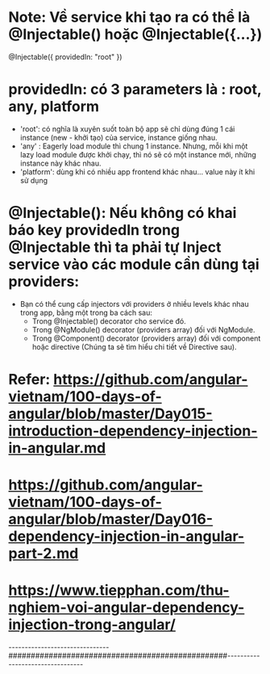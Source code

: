 
# Note: Về service khi tạo ra có thể là @Injectable() hoặc @Injectable({...})
@Injectable({
  providedIn: "root"
}) 

# providedIn: có 3 parameters là : root, any, platform
 + 'root': có nghĩa là xuyên suốt toàn bộ app sẽ chỉ dùng đúng 1 cái instance (new - khởi tạo) của service, instance giống nhau.
 + 'any' : Eagerly load module thì chung 1 instance. Nhưng, mỗi khi một lazy load module được khởi chạy, thì nó sẽ có một instance mới, những instance này khác nhau. 
 + 'platform': dùng khi có nhiều app frontend khác nhau... value này ít khi sử dụng


# @Injectable(): Nếu không có khai báo key providedIn trong @Injectable thì ta phải tự Inject service vào các module cần dùng tại providers:
- Bạn có thể cung cấp injectors với providers ở nhiều levels khác nhau trong app, bằng một trong ba cách sau:
    + Trong @Injectable() decorator cho service đó.
    + Trong @NgModule() decorator (providers array) đối với NgModule.
    + Trong @Component() decorator (providers array) đối với component hoặc directive (Chúng ta sẽ tìm hiểu chi tiết về Directive sau).

# Refer: https://github.com/angular-vietnam/100-days-of-angular/blob/master/Day015-introduction-dependency-injection-in-angular.md
# https://github.com/angular-vietnam/100-days-of-angular/blob/master/Day016-dependency-injection-in-angular-part-2.md
# https://www.tiepphan.com/thu-nghiem-voi-angular-dependency-injection-trong-angular/

-------------------------------#################################################---------------------------------
